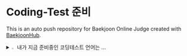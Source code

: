 # Coding-Test 준비
This is an auto push repository for Baekjoon Online Judge created with [BaekjoonHub](https://github.com/BaekjoonHub/BaekjoonHub).

<details>
<summary>
  <img src="https://raw.githubusercontent.com/Tarikul-Islam-Anik/Animated-Fluent-Emojis/master/Emojis/Hand%20gestures/Eyes.png" alt="Eyes" width="2%" /> 내가 지금 준비중인 코딩테스트 언어는 ... 
</summary>
   <br>
  
![MySQL](https://img.shields.io/badge/mysql-%2300f.svg?style=for-the-badge&logo=mysql&logoColor=white) ![c](https://img.shields.io/badge/C-00599C?style=for-the-badge&logo=c&logoColor=white) ![C++](https://img.shields.io/badge/C++-00599C?style=for-the-badge&logo=c&logoColor=white)
</details>

